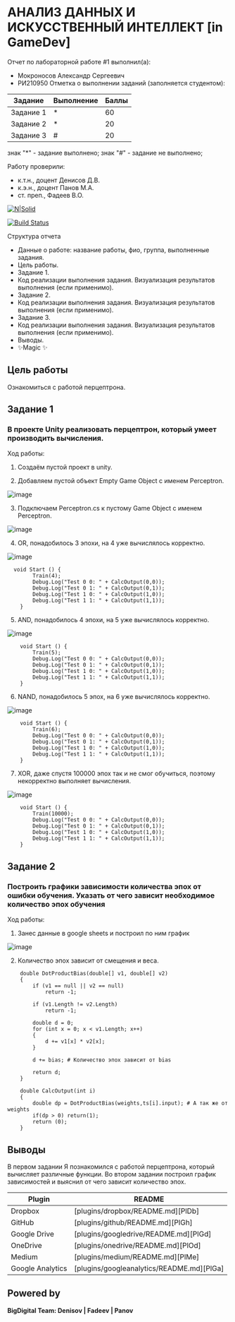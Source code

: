 # АНАЛИЗ ДАННЫХ И ИСКУССТВЕННЫЙ ИНТЕЛЛЕКТ [in GameDev]
Отчет по лабораторной работе #1 выполнил(а):
- Мокроносов Александр Сергеевич
- РИ210950
Отметка о выполнении заданий (заполняется студентом):

| Задание | Выполнение | Баллы |
| ------ | ------ | ------ |
| Задание 1 | * | 60 |
| Задание 2 | * | 20 |
| Задание 3 | # | 20 |

знак "*" - задание выполнено; знак "#" - задание не выполнено;

Работу проверили:
- к.т.н., доцент Денисов Д.В.
- к.э.н., доцент Панов М.А.
- ст. преп., Фадеев В.О.

[![N|Solid](https://cldup.com/dTxpPi9lDf.thumb.png)](https://nodesource.com/products/nsolid)

[![Build Status](https://travis-ci.org/joemccann/dillinger.svg?branch=master)](https://travis-ci.org/joemccann/dillinger)

Структура отчета

- Данные о работе: название работы, фио, группа, выполненные задания.
- Цель работы.
- Задание 1.
- Код реализации выполнения задания. Визуализация результатов выполнения (если применимо).
- Задание 2.
- Код реализации выполнения задания. Визуализация результатов выполнения (если применимо).
- Задание 3.
- Код реализации выполнения задания. Визуализация результатов выполнения (если применимо).
- Выводы.
- ✨Magic ✨

## Цель работы
Ознакомиться с работой перцептрона.

## Задание 1
### В проекте Unity реализовать перцептрон, который умеет производить вычисления.

Ход работы:

1. Создаём пустой проект в unity.

2. Добавляем пустой объект Empty Game Object с именем Perceptron.

![image](https://user-images.githubusercontent.com/113508468/205235934-37c1eab4-2809-491d-ab13-5e1912303422.png)

3. Подключаем Perceptron.cs к пустому Game Object с именем Perceptron.

![image](https://user-images.githubusercontent.com/113508468/205236179-9fba6fdf-74d6-4a53-a573-a94c2ae4c99e.png)

4. OR, понадобилось 3 эпохи, на 4 уже вычислялось корректно.

![image](https://user-images.githubusercontent.com/113508468/205247003-a6dc1549-82f9-447d-9bf0-bfabe7230dc5.png)

```
  void Start () {
		Train(4);
		Debug.Log("Test 0 0: " + CalcOutput(0,0));
		Debug.Log("Test 0 1: " + CalcOutput(0,1));
		Debug.Log("Test 1 0: " + CalcOutput(1,0));
		Debug.Log("Test 1 1: " + CalcOutput(1,1));		
	}
```

5. AND, понадобилось 4 эпохи, на 5 уже вычислялось корректно.

![image](https://user-images.githubusercontent.com/113508468/205247775-dd8fc995-8049-4f56-8a95-0f8ea104fd4e.png)

```
	void Start () {
		Train(5);
		Debug.Log("Test 0 0: " + CalcOutput(0,0));
		Debug.Log("Test 0 1: " + CalcOutput(0,1));
		Debug.Log("Test 1 0: " + CalcOutput(1,0));
		Debug.Log("Test 1 1: " + CalcOutput(1,1));		
	}
```

6. NAND, понадобилось 5 эпох, на 6 уже вычислялось корректно.

![image](https://user-images.githubusercontent.com/113508468/205248146-4c805e8e-a5f2-49f2-98bd-b17132182c63.png)

```
	void Start () {
		Train(6);
		Debug.Log("Test 0 0: " + CalcOutput(0,0));
		Debug.Log("Test 0 1: " + CalcOutput(0,1));
		Debug.Log("Test 1 0: " + CalcOutput(1,0));
		Debug.Log("Test 1 1: " + CalcOutput(1,1));		
	}
```

7. XOR, даже спустя 100000 эпох так и не смог обучиться, поэтому некорректно выполняет вычисления.

![image](https://user-images.githubusercontent.com/113508468/205248535-cd0c4919-9009-44ef-9195-c6c4d0091cd5.png)

```
	void Start () {
		Train(10000);
		Debug.Log("Test 0 0: " + CalcOutput(0,0));
		Debug.Log("Test 0 1: " + CalcOutput(0,1));
		Debug.Log("Test 1 0: " + CalcOutput(1,0));
		Debug.Log("Test 1 1: " + CalcOutput(1,1));		
	}
```

## Задание 2
### Построить графики зависимости количества эпох от ошибки обучения. Указать от чего зависит необходимое количество эпох обучения

Ход работы:

1. Занес данные в google sheets и построил по ним график

![image](https://user-images.githubusercontent.com/113508468/205250851-4132b154-962d-4df6-a9ae-b9934616b847.png)

2. Количество эпох зависит от смещения и веса.

```
	double DotProductBias(double[] v1, double[] v2) 
	{
		if (v1 == null || v2 == null)
			return -1;
	 
		if (v1.Length != v2.Length)
			return -1;
	 
		double d = 0;
		for (int x = 0; x < v1.Length; x++)
		{
			d += v1[x] * v2[x];
		}

		d += bias; # Количество эпох зависит от bias
	 
		return d;
	}

	double CalcOutput(int i)
	{
		double dp = DotProductBias(weights,ts[i].input); # А так же от weights
		if(dp > 0) return(1);
		return (0);
	}
```

## Выводы

В первом задании Я познакомился с работой перцептрона, который вычисляет различные функции.
Во втором задании построил график зависимостей и выяснил от чего зависит количество эпох.

| Plugin | README |
| ------ | ------ |
| Dropbox | [plugins/dropbox/README.md][PlDb] |
| GitHub | [plugins/github/README.md][PlGh] |
| Google Drive | [plugins/googledrive/README.md][PlGd] |
| OneDrive | [plugins/onedrive/README.md][PlOd] |
| Medium | [plugins/medium/README.md][PlMe] |
| Google Analytics | [plugins/googleanalytics/README.md][PlGa] |

## Powered by

**BigDigital Team: Denisov | Fadeev | Panov**
